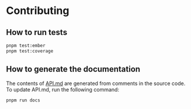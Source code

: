 # Contributing

## How to run tests

```bash
pnpm test:ember
pnpm test:coverage
```

## How to generate the documentation

The contents of [API.md](API.md) are generated from comments in the source code.
To update API.md, run the following command:

```bash
pnpm run docs
```
